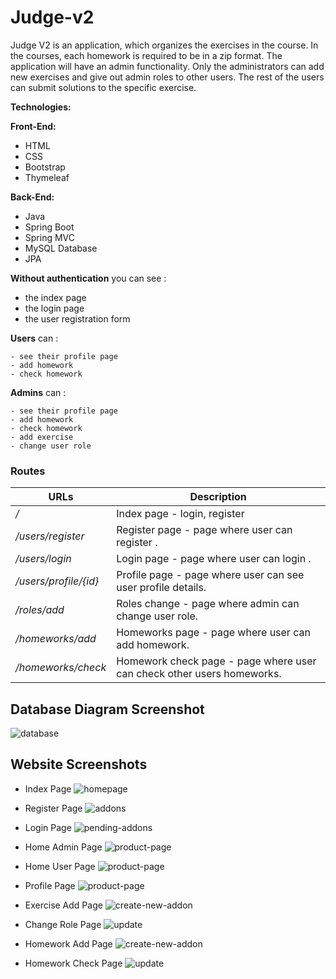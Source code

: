 # Judge-v2
 Judge V2 is an application, which organizes the exercises in the course. 
 In the courses, each homework is required to be in a zip format.
 The application will have an admin functionality. Only the administrators can add new exercises and give out admin roles to other users. 
 The rest of the users can submit solutions to the specific exercise.

**Technologies:**

**Front-End:**

*   HTML
*   CSS
*   Bootstrap
*   Thymeleaf

 
**Back-End:**
*   Java
*   Spring Boot
*   Spring MVC
*   MySQL Database
*   JPA

 **Without authentication** you can see : 

  - the index page
  - the login page
  - the user registration form

**Users** can : 

    - see their profile page
    - add homework
    - check homework


**Admins** can : 

    - see their profile page
    - add homework
    - check homework
    - add exercise
    - change user role
   
### Routes

URLs | Description
---------|---------
 */* | Index page - login, register
 */users/register* | Register page -  page where user can register .
 */users/login* | Login page - page where user can login .
 */users/profile/{id}* | Profile page - page where user can see user profile details.
 */roles/add* | Roles change - page where admin can change user role.
 */homeworks/add* | Homeworks page - page where user can add homework.
 */homeworks/check* | Homework check page - page where user can check other users homeworks.
 
 
 Database Diagram Screenshot
 ---
 
 ![database](/src/main/resources/static/screens/database.png)
 
Website Screenshots
---

- Index Page 
![homepage](/src/main/resources/static/screens/index.png)

- Register Page
![addons](/src/main/resources/static/screens/register.png)

- Login Page
![pending-addons](/src/main/resources/static/screens/login.png)

- Home Admin Page
![product-page](/src/main/resources/static/screens/admin-page.png)

- Home User Page
![product-page](/src/main/resources/static/screens/user-page.png)

- Profile Page
![product-page](/src/main/resources/static/screens/user-profile.png)

- Exercise Add Page
![create-new-addon](/src/main/resources/static/screens/add-exercise.png)

- Change Role Page
![update](/src/main/resources/static/screens/change-role.png)

- Homework Add Page
![create-new-addon](/src/main/resources/static/screens/add-homework.png)

- Homework Check Page
![update](/src/main/resources/static/screens/check-homework.png)




 
